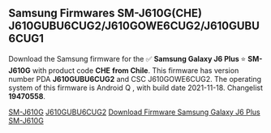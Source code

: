 <h2>Samsung Firmwares SM-J610G(CHE) J610GUBU6CUG2/J610GOWE6CUG2/J610GUBU6CUG1</h2>
Download the Samsung firmware for the ✅ <strong>Samsung Galaxy J6 Plus </strong> ⭐ <strong>SM-J610G</strong> with product code <strong>CHE</strong> <strong> from Chile</strong>. This firmware has version number PDA <strong>J610GUBU6CUG2</strong> and CSC J610GOWE6CUG2. The operating system of this firmware is Android Q , with build date 2021-11-18. Changelist <strong>19470558</strong>.


[SM-J610G](https://samfirm.shop/samsung/model/SM-J610G)
[J610GUBU6CUG2](https://samfirm.shop/samsung/pda/J610GUBU6CUG2)
[Download Firmware Samsung Galaxy J6 Plus SM-J610G](https://samfirm.shop/samsung/firmware/475265)
